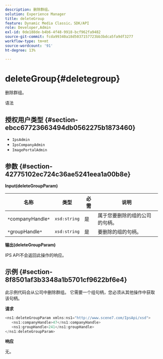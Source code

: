 ```yaml
---
description: 删除群组。
solution: Experience Manager
title: deleteGroup
feature: Dynamic Media Classic，SDK/API
role: Developer,Admin
exl-id: 0de188de-b4b6-4f48-9918-bcf962fa9482
source-git-commit: fcda99340a18d5037157723bb3bdca5fa9df3277
workflow-type: tm+mt
source-wordcount: '91'
ht-degree: 13%

---
```


# deleteGroup{#deletegroup}

删除群组。

语法

## 授权用户类型 {#section-ebcc67723663494db0562275b1873460}

* `IpsAdmin`
* `IpsCompanyAdmin`
* `ImagePortalAdmin`

## 参数 {#section-42775102ec724c36ae5241eea1a00b8e}

**Input(deleteGroupParam)**

| 名称 | 类型 | 必需 | 说明 |
|---|---|---|---|
| `*`companyHandle`*` | `xsd:string` | 是 | 属于您要删除的组的公司的句柄。 |
| `*`groupHandle`*` | `xsd:string` | 是 | 要删除的组的句柄。 |

**输出(deleteGroupParam)**

IPS API不会返回此操作的响应。

## 示例 {#section-8f8501af3b3348a1b5701cf9622bf6e4}

此示例代码会从公司中删除群组。 它需要一个组句柄，您必须从其他操作中获取该句柄。

**请求**

```java
<ns1:deleteGroupParam xmlns:ns1="http://www.scene7.com/IpsApi/xsd">
   <ns1:companyHandle>47</ns1:companyHandle>
   <ns1:groupHandle>241</ns1:groupHandle>
</ns1:deleteGroupParam>
```

**响应**

无。
